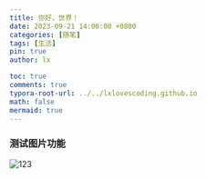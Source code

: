 ```yaml
---
title: 你好，世界！
date: 2023-09-21 14:00:00 +0800
categories: [随笔]
tags: [生活]
pin: true
author: lx

toc: true
comments: true
typora-root-url: ../../lxlovescoding.github.io 
math: false
mermaid: true
---
```






### 测试图片功能

![123](./../lxlovescoding.github.io/assets/blog_res/2023-09-21-%E4%B8%80%E9%81%93%E7%9F%A9%E9%98%B5%E5%BF%AB%E9%80%9F%E5%B9%82%E5%A5%BD%E9%A2%98.assets/123.jpg)
